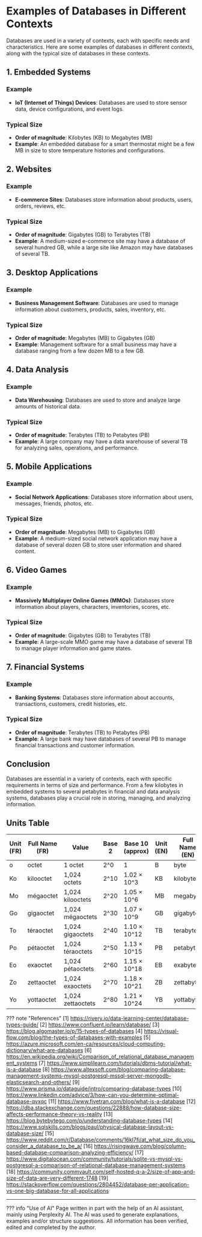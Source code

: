 # Examples of Databases in Different Contexts

Databases are used in a variety of contexts, each with specific needs and characteristics. Here are some examples of
databases in different contexts, along with the typical size of databases in these contexts.

## 1. Embedded Systems

### Example

- **IoT (Internet of Things) Devices**: Databases are used to store sensor data, device configurations, and event logs.

### Typical Size

- **Order of magnitude**: Kilobytes (KB) to Megabytes (MB)
- **Example**: An embedded database for a smart thermostat might be a few MB in size to store temperature histories and
  configurations.

## 2. Websites

### Example

- **E-commerce Sites**: Databases store information about products, users, orders, reviews, etc.

### Typical Size

- **Order of magnitude**: Gigabytes (GB) to Terabytes (TB)
- **Example**: A medium-sized e-commerce site may have a database of several hundred GB, while a large site like Amazon
  may have databases of several TB.

## 3. Desktop Applications

### Example

- **Business Management Software**: Databases are used to manage information about customers, products, sales,
  inventory, etc.

### Typical Size

- **Order of magnitude**: Megabytes (MB) to Gigabytes (GB)
- **Example**: Management software for a small business may have a database ranging from a few dozen MB to a few GB.

## 4. Data Analysis

### Example

- **Data Warehousing**: Databases are used to store and analyze large amounts of historical data.

### Typical Size

- **Order of magnitude**: Terabytes (TB) to Petabytes (PB)
- **Example**: A large company may have a data warehouse of several TB for analyzing sales, operations, and performance.

## 5. Mobile Applications

### Example

- **Social Network Applications**: Databases store information about users, messages, friends, photos, etc.

### Typical Size

- **Order of magnitude**: Megabytes (MB) to Gigabytes (GB)
- **Example**: A medium-sized social network application may have a database of several dozen GB to store user
  information and shared content.

## 6. Video Games

### Example

- **Massively Multiplayer Online Games (MMOs)**: Databases store information about players, characters, inventories,
  scores, etc.

### Typical Size

- **Order of magnitude**: Gigabytes (GB) to Terabytes (TB)
- **Example**: A large-scale MMO game may have a database of several TB to manage player information and game states.

## 7. Financial Systems

### Example

- **Banking Systems**: Databases store information about accounts, transactions, customers, credit histories, etc.

### Typical Size

- **Order of magnitude**: Terabytes (TB) to Petabytes (PB)
- **Example**: A large bank may have databases of several PB to manage financial transactions and customer information.

## Conclusion

Databases are essential in a variety of contexts, each with specific requirements in terms of size and performance. From
a few kilobytes in embedded systems to several petabytes in financial and data analysis systems, databases play a
crucial role in storing, managing, and analyzing information.

## Units Table

| Unit (FR) | Full Name (FR) | Value             | Base 2 | Base 10 (approx) | Unit (EN) | Full Name (EN) |
|-----------|----------------|-------------------|--------|------------------|-----------|----------------|
| o         | octet          | 1 octet           | 2^0    | 1                | B         | byte           |
| Ko        | kilooctet      | 1,024 octets      | 2^10   | 1.02 × 10^3      | KB        | kilobyte       |
| Mo        | mégaoctet      | 1,024 kilooctets  | 2^20   | 1.05 × 10^6      | MB        | megabyte       |
| Go        | gigaoctet      | 1,024 mégaoctets  | 2^30   | 1.07 × 10^9      | GB        | gigabyte       |
| To        | téraoctet      | 1,024 gigaoctets  | 2^40   | 1.10 × 10^12     | TB        | terabyte       |
| Po        | pétaoctet      | 1,024 téraoctets  | 2^50   | 1.13 × 10^15     | PB        | petabyte       |
| Eo        | exaoctet       | 1,024 pétaoctets  | 2^60   | 1.15 × 10^18     | EB        | exabyte        |
| Zo        | zettaoctet     | 1,024 exaoctets   | 2^70   | 1.18 × 10^21     | ZB        | zettabyte      |
| Yo        | yottaoctet     | 1,024 zettaoctets | 2^80   | 1.21 × 10^24     | YB        | yottabyte      |



??? note "References"
    [1] https://rivery.io/data-learning-center/database-types-guide/
    [2] https://www.confluent.io/learn/database/
    [3] https://blog.algomaster.io/p/15-types-of-databases
    [4] https://visual-flow.com/blog/the-types-of-databases-with-examples
    [5] https://azure.microsoft.com/en-ca/resources/cloud-computing-dictionary/what-are-databases
    [6] https://en.wikipedia.org/wiki/Comparison_of_relational_database_management_systems
    [7] https://www.simplilearn.com/tutorials/dbms-tutorial/what-is-a-database
    [8] https://www.altexsoft.com/blog/comparing-database-management-systems-mysql-postgresql-mssql-server-mongodb-elasticsearch-and-others/
    [9] https://www.prisma.io/dataguide/intro/comparing-database-types
    [10] https://www.linkedin.com/advice/3/how-can-you-determine-optimal-database-qvxqc
    [11] https://www.fivetran.com/blog/what-is-a-database
    [12] https://dba.stackexchange.com/questions/22888/how-database-size-affects-performance-theory-vs-reality
    [13] https://blog.bytebytego.com/p/understanding-database-types
    [14] https://www.sqlskills.com/blogs/paul/physical-database-layout-vs-database-size/
    [15] https://www.reddit.com/r/Database/comments/16kl7fi/at_what_size_do_you_consider_a_database_to_be_a/
    [16] https://risingwave.com/blog/column-based-database-comparison-analyzing-efficiency/
    [17] https://www.digitalocean.com/community/tutorials/sqlite-vs-mysql-vs-postgresql-a-comparison-of-relational-database-management-systems
    [18] https://community.commvault.com/self-hosted-q-a-2/size-of-app-and-size-of-data-are-very-different-1748
    [19] https://stackoverflow.com/questions/2804452/database-per-application-vs-one-big-database-for-all-applications




---------------

??? info "Use of AI"
    Page written in part with the help of an AI assistant, mainly using Perplexity AI. The AI was used to generate
    explanations, examples and/or structure suggestions. All information has been verified, edited and completed by the
    author.
